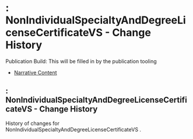 # : NonIndividualSpecialtyAndDegreeLicenseCertificateVS - Change History

Publication Build: This will be filled in by the publication tooling

* [Narrative Content](ValueSet-NonIndividualSpecialtyAndDegreeLicenseCertificateVS.html)

## : NonIndividualSpecialtyAndDegreeLicenseCertificateVS - Change History

History of changes for NonIndividualSpecialtyAndDegreeLicenseCertificateVS .